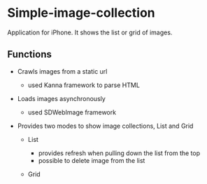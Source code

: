# Simple-image-collection
Application for iPhone. It shows the list or grid of images.


## Functions 
- Crawls images from a static url
    - used Kanna framework to parse HTML

- Loads images asynchronously
    - used SDWebImage framework

- Provides two modes to show image collections, List and Grid
    - List
        - provides refresh when pulling down the list from the top
        - possible to delete image from the list
    
    - Grid
